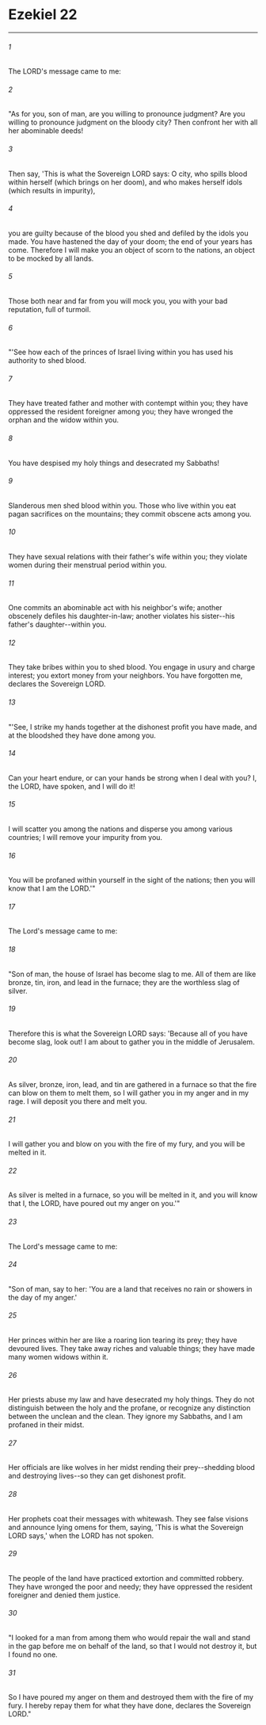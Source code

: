 # Ezekiel 22
***



###### 1 
The LORD's message came to me: 

###### 2 
"As for you, son of man, are you willing to pronounce judgment? Are you willing to pronounce judgment on the bloody city? Then confront her with all her abominable deeds! 

###### 3 
Then say, 'This is what the Sovereign LORD says: O city, who spills blood within herself (which brings on her doom), and who makes herself idols (which results in impurity), 

###### 4 
you are guilty because of the blood you shed and defiled by the idols you made. You have hastened the day of your doom; the end of your years has come. Therefore I will make you an object of scorn to the nations, an object to be mocked by all lands. 

###### 5 
Those both near and far from you will mock you, you with your bad reputation, full of turmoil. 

###### 6 
"'See how each of the princes of Israel living within you has used his authority to shed blood. 

###### 7 
They have treated father and mother with contempt within you; they have oppressed the resident foreigner among you; they have wronged the orphan and the widow within you. 

###### 8 
You have despised my holy things and desecrated my Sabbaths! 

###### 9 
Slanderous men shed blood within you. Those who live within you eat pagan sacrifices on the mountains; they commit obscene acts among you. 

###### 10 
They have sexual relations with their father's wife within you; they violate women during their menstrual period within you. 

###### 11 
One commits an abominable act with his neighbor's wife; another obscenely defiles his daughter-in-law; another violates his sister--his father's daughter--within you. 

###### 12 
They take bribes within you to shed blood. You engage in usury and charge interest; you extort money from your neighbors. You have forgotten me, declares the Sovereign LORD. 

###### 13 
"'See, I strike my hands together at the dishonest profit you have made, and at the bloodshed they have done among you. 

###### 14 
Can your heart endure, or can your hands be strong when I deal with you? I, the LORD, have spoken, and I will do it! 

###### 15 
I will scatter you among the nations and disperse you among various countries; I will remove your impurity from you. 

###### 16 
You will be profaned within yourself in the sight of the nations; then you will know that I am the LORD.'" 

###### 17 
The Lord's message came to me: 

###### 18 
"Son of man, the house of Israel has become slag to me. All of them are like bronze, tin, iron, and lead in the furnace; they are the worthless slag of silver. 

###### 19 
Therefore this is what the Sovereign LORD says: 'Because all of you have become slag, look out! I am about to gather you in the middle of Jerusalem. 

###### 20 
As silver, bronze, iron, lead, and tin are gathered in a furnace so that the fire can blow on them to melt them, so I will gather you in my anger and in my rage. I will deposit you there and melt you. 

###### 21 
I will gather you and blow on you with the fire of my fury, and you will be melted in it. 

###### 22 
As silver is melted in a furnace, so you will be melted in it, and you will know that I, the LORD, have poured out my anger on you.'" 

###### 23 
The Lord's message came to me: 

###### 24 
"Son of man, say to her: 'You are a land that receives no rain or showers in the day of my anger.' 

###### 25 
Her princes within her are like a roaring lion tearing its prey; they have devoured lives. They take away riches and valuable things; they have made many women widows within it. 

###### 26 
Her priests abuse my law and have desecrated my holy things. They do not distinguish between the holy and the profane, or recognize any distinction between the unclean and the clean. They ignore my Sabbaths, and I am profaned in their midst. 

###### 27 
Her officials are like wolves in her midst rending their prey--shedding blood and destroying lives--so they can get dishonest profit. 

###### 28 
Her prophets coat their messages with whitewash. They see false visions and announce lying omens for them, saying, 'This is what the Sovereign LORD says,' when the LORD has not spoken. 

###### 29 
The people of the land have practiced extortion and committed robbery. They have wronged the poor and needy; they have oppressed the resident foreigner and denied them justice. 

###### 30 
"I looked for a man from among them who would repair the wall and stand in the gap before me on behalf of the land, so that I would not destroy it, but I found no one. 

###### 31 
So I have poured my anger on them and destroyed them with the fire of my fury. I hereby repay them for what they have done, declares the Sovereign LORD."
